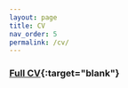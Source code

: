 ```yaml
---
layout: page
title: CV
nav_order: 5
permalink: /cv/
---
```


### [Full CV](https://djxgonzalez.github.io/cv.pdf){:target="blank"}
